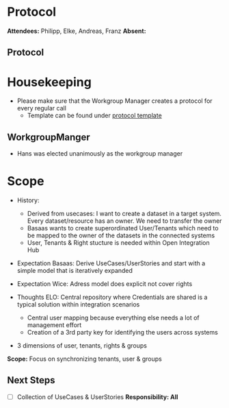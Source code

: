 # Protocol

**Attendees:** Philipp, Elke, Andreas, Franz
**Absent:**

## Protocol

# Housekeeping
- Please make sure that the Workgroup Manager creates a protocol for every regular call
  - Template can be found under [protocol template](TEMPLATE.md)


## WorkgroupManger
- Hans was elected unanimously as the workgroup manager

# Scope
- History:
  - Derived from usecases: I want to create a dataset in a target system. Every dataset/resource has an owner. We need to transfer the owner
  - Basaas wants to create superordinated User/Tenants which need to be mapped to the owner of the datasets in the connected systems
  - User, Tenants & Right stucture is needed within Open Integration Hub
- Expectation Basaas: Derive UseCases/UserStories and start with a simple model that is iteratively expanded
- Expectation Wice: Adress model does explicit not cover rights
- Thoughts ELO: Central repository where Credentials are shared is a typical solution within integration scenarios
  - Central user mapping because everything else needs a lot of management effort
  - Creation of a 3rd party key for identifying the users across systems

- 3 dimensions of user, tenants, rights & groups

**Scope:** Focus on synchronizing tenants, user & groups    

## Next Steps
- [ ] Collection of UseCases & UserStories **Responsibility: All**
